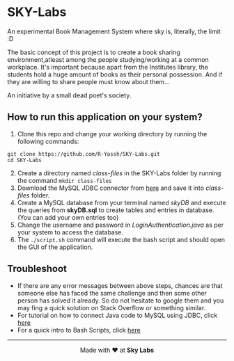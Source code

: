 # SKY-Labs

An experimental Book Management System where sky is, literally, the limit :D

The basic concept of this project is to create a book sharing environment,atleast among the people studying/working at a common workplace.
It's important because apart from the Institutes library, the students hold a huge amount of books as their personal possession. And if they are willing to share people must know about them...

An initiative by a small dead poet's society.

## How to run this application on your system?
1. Clone this repo and change your working directory by running the following commands:
```
git clone https://github.com/R-Yassh/SKY-Labs.git
cd SKY-Labs
```
2. Create a directory named _class-files_ in the SKY-Labs folder by running the command `mkdir class-files`
3. Download the MySQL JDBC connector from [here](https://dev.mysql.com/downloads/connector/j/) and save it into _class-files_ folder.
4. Create a MySQL database from your terminal named _skyDB_ and execute the queries from **skyDB.sql** to create tables and entries in database. (You can add your own entries too)
5. Change the username and password in _LoginAuthentication.java_ as per your system to access the database.
6. The `./script.sh` command will execute the bash script and should open the GUI of the application.

## Troubleshoot
- If there are any error messages between above steps, chances are that someone else has faced the same challenge and then some other person has solved it already. So do not hesitate to google them and you may fing a quick solution on Stack Overflow or something similar.
- For tutorial on how to connect Java code to MySQL using JDBC, click [here](https://youtu.be/45383b8dNCI)
- For a quick intro to Bash Scripts, click [here](https://ryanstutorials.net/bash-scripting-tutorial/bash-script.php)
---
<p align="center"> Made with ❤️ at <b>Sky Labs</b></p?
